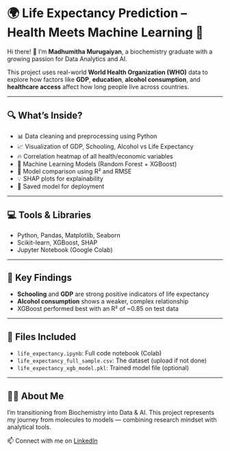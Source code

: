 # 🌍 Life Expectancy Prediction – Health Meets Machine Learning 🧬

Hi there! 👋 I’m **Madhumitha Murugaiyan**, a biochemistry graduate with a growing passion for Data Analytics and AI.

This project uses real-world **World Health Organization (WHO)** data to explore how factors like **GDP**, **education**, **alcohol consumption**, and **healthcare access** affect how long people live across countries.

---

## 🔍 What’s Inside?
- 📊 Data cleaning and preprocessing using Python
- 📈 Visualization of GDP, Schooling, Alcohol vs Life Expectancy
- 🔥 Correlation heatmap of all health/economic variables
- 🤖 Machine Learning Models (Random Forest + XGBoost)
- 🎯 Model comparison using R² and RMSE
- 💡 SHAP plots for explainability
- 💾 Saved model for deployment

---

## 💻 Tools & Libraries
- Python, Pandas, Matplotlib, Seaborn
- Scikit-learn, XGBoost, SHAP
- Jupyter Notebook (Google Colab)

---

## 🧠 Key Findings
- **Schooling** and **GDP** are strong positive indicators of life expectancy
- **Alcohol consumption** shows a weaker, complex relationship
- XGBoost performed best with an R² of ~0.85 on test data

---

## 📁 Files Included
- `life_expectancy.ipynb`: Full code notebook (Colab)
- `life_expectancy_full_sample.csv`: The dataset (upload if not done)
- `life_expectancy_xgb_model.pkl`: Trained model file (optional)

---

## 🙋‍♀️ About Me
I’m transitioning from Biochemistry into Data & AI. This project represents my journey from molecules to models — combining research mindset with analytical tools.

📫 Connect with me on [LinkedIn](https://www.linkedin.com/in/madhumitha-murugaiyan-9b59b0191/)  

